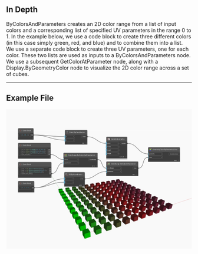 ## In Depth
ByColorsAndParameters creates an  2D color range from a list of input colors and a corresponding list of specified UV parameters in the range 0 to 1. In the example below, we use a code block to create three different colors (in this case simply green, red, and blue) and to combine them into a list. We use a separate code block to create three UV parameters, one for each color. These two lists are used as inputs to a ByColorsAndParameters node. We use a subsequent GetColorAtParameter node, along with a Display.ByGeometryColor node to visualize the 2D color range across a set of cubes.
___
## Example File

![ByColorsAndParameters](./DSCore.ColorRange.ByColorsAndParameters_img.jpg)


